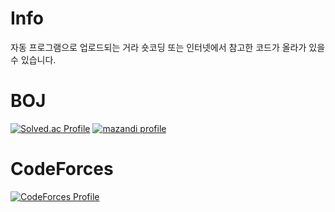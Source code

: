 # Info
자동 프로그램으로 업로드되는 거라 숏코딩 또는 인터넷에서 참고한 코드가 올라가 있을 수 있습니다.

# BOJ
[![Solved.ac Profile](http://mazassumnida.wtf/api/v2/generate_badge?boj=kimryungyo)](https://solved.ac/kimryungyo/)
[![mazandi profile](http://mazandi.herokuapp.com/api?handle=kimryungyo&theme=cold)](https://solved.ac/profile/kimryungyo)

# CodeForces
[![CodeForces Profile](https://cf.leed.at?id=kimryungyo)](https://codeforces.com/profile/{kimryungyo)
